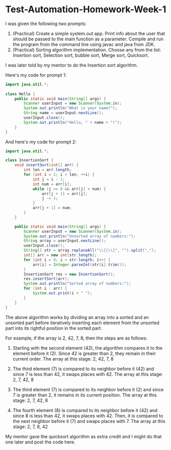# Test-Automation-Homework-Week-1

I was given the following two prompts:

1. (Practical) Create a simple system.out app. Print info about the user that should be passed to the main function as a parameter. Compile and run the program from the command line using javac and java from JDK.
2. (Practical) Sorting algorithm implementation. Choose any from the list: Insertion sort, Selection sort, bubble sort, Merge sort, Quicksort.

I was later told by my mentor to do the Insertion sort algorithm.

Here's my code for prompt 1:

```java
import java.util.*;
 
class Hello {
    public static void main(String[] args) {
        Scanner userInput = new Scanner(System.in);
        System.out.println("What is your name?");
        String name = userInput.nextLine();
        userInput.close();
        System.out.println("Hello, " + name + "!");
    }
}
```

And here's my code for prompt 2:

```java
import java.util.*;

class InsertionSort {
    void insertSort(int[] arr) {
        int len = arr.length;
        for (int i = 1; i < len; ++i) {
            int j = i - 1;
            int num = arr[i];
            while (j >= 0 && arr[j] > num) {
                arr[j + 1] = arr[j];
                j -= 1;
            }
            arr[j + 1] = num;
        }
    }

    public static void main(String[] args) {
        Scanner userInput = new Scanner(System.in);
        System.out.println("Unsorted array of numbers:");
        String array = userInput.nextLine();
        userInput.close();
        String[] str = array.replaceAll("\\[|\\]", "").split(",");
        int[] arr = new int[str.length];
        for (int i = 0; i < str.length; i++) {
            arr[i] = Integer.parseInt(str[i].trim());
        }
        InsertionSort res = new InsertionSort();
        res.insertSort(arr);
        System.out.println("Sorted array of numbers:");
        for (int i : arr) {
            System.out.print(i + " ");
        }
    }
}
```

The above algorithm works by dividing an array into a sorted and an unsorted part before iteratively inserting each element from the unsorted part into its rightful position in the sorted part.

For example, if the array is 2, 42, 7, 8, then the steps are as follows:

1. Starting with the second element (42), the algorithm compares it to the element before it (2). Since 42 is greater than 2, they remain in their current order.
The array at this stage: 2, 42, 7, 8

2. The third element (7) is compared to its neighbor before it (42) and since 7 is less than 42, it swaps places with 42.
The array at this stage: 2, 7, 42, 8

3. The third element (7) is compared to its neighbor before it (2) and since 7 is greater than 2, it remains in its current position.
The array at this stage: 2, 7, 42, 8

4. The fourth element (8) is compared to its neighbor before it (42) and since 8 is less than 42, it swaps places with 42. Then, it is compared to the next neighbor before it (7) and swaps places with 7.
The array at this stage: 2, 7, 8, 42

My mentor gave the quicksort algorithm as extra credit and I might do that one later and post the code here.
